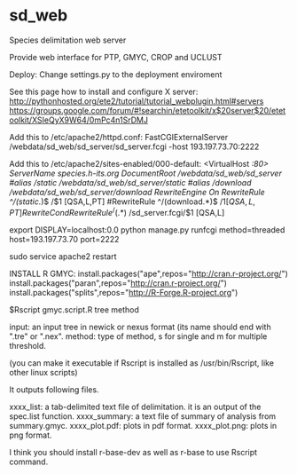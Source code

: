 sd_web
======

Species delimitation web server

Provide web interface for PTP, GMYC, CROP and UCLUST


Deploy:
Change settings.py to the deployment enviroment

See this page how to install and configure X server:
http://pythonhosted.org/ete2/tutorial/tutorial_webplugin.html#servers
https://groups.google.com/forum/#!searchin/etetoolkit/x$20server$20/etetoolkit/XSIeQyX9W64/0mPc4n1SrDMJ


Add this to /etc/apache2/httpd.conf:
FastCGIExternalServer /webdata/sd_web/sd_server/sd_server.fcgi -host 193.197.73.70:2222

Add this to /etc/apache2/sites-enabled/000-default:
<VirtualHost *:80>
  ServerName species.h-its.org
  DocumentRoot /webdata/sd_web/sd_server
  #alias /static /webdata/sd_web/sd_server/static
  #alias /download /webdata/sd_web/sd_server/download
  RewriteEngine On
  RewriteRule ^/(static.*)$ /$1 [QSA,L,PT]
  #RewriteRule ^/(download.*)$ /$1 [QSA,L,PT]
  RewriteCond %{REQUEST_FILENAME} !-f
  RewriteRule ^/(.*)$ /sd_server.fcgi/$1 [QSA,L]
</VirtualHost>
 
export DISPLAY=localhost:0.0
python manage.py runfcgi method=threaded host=193.197.73.70 port=2222

sudo service apache2 restart


INSTALL R GMYC:
install.packages("ape",repos="http://cran.r-project.org/")
install.packages("paran",repos="http://cran.r-project.org/")
install.packages("splits",repos="http://R-Forge.R-project.org")

$Rscript gmyc.script.R tree method

input: an input tree in newick or nexus format (its name should end with ".tre" or ".nex".
method: type of method, s for single and m for multiple threshold.

(you can make it executable if Rscript is installed as /usr/bin/Rscript, like other linux scripts)

It outputs following files.

xxxx_list: a tab-delimited text file of delimitation. it is an output of the spec.list function.
xxxx_summary: a text file of summary of analysis from summary.gmyc.
xxxx_plot.pdf: plots in pdf format.
xxxx_plot.png: plots in png format.

I think you should install r-base-dev as well as r-base to use Rscript command. 
